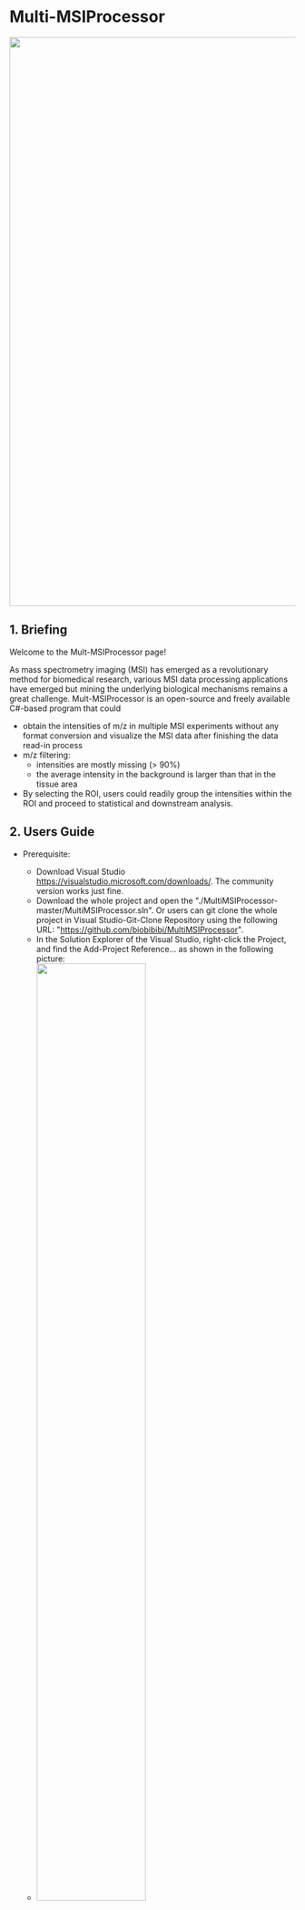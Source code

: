 # Multi-MSIProcessor
<img src="https://github.com/biobibibi/MultiMSIProcessor/assets/53837584/6a0a16e4-ef51-4a39-b899-8c98c7f5e70e" width="1000">

## 1. Briefing

Welcome to the Mult-MSIProcessor page!

As mass spectrometry imaging (MSI) has emerged as a revolutionary method for biomedical research, various MSI data processing applications have emerged but mining the underlying biological mechanisms remains a great challenge. Mult-MSIProcessor is an open-source and freely available C#-based program that could 
* obtain the intensities of m/z in multiple MSI experiments without any format conversion and visualize the MSI data after finishing the data read-in process
* m/z filtering:
  * intensities are mostly missing (> 90%)
  * the average intensity in the background is larger than that in the tissue area
* By selecting the ROI, users could readily group the intensities within the ROI and proceed to statistical and downstream analysis.

## 2. Users Guide
  * Prerequisite:<br />
    * Download Visual Studio https://visualstudio.microsoft.com/downloads/. The community version works just fine.
    * Download the whole project and open the "./MultiMSIProcessor-master/MultiMSIProcessor.sln". Or users can git clone the whole project in Visual Studio-Git-Clone Repository using the following URL: "https://github.com/biobibibi/MultiMSIProcessor".
    * In the Solution Explorer of the Visual Studio, right-click the Project, and find the Add-Project Reference... as shown in the following picture:
    * <img src="https://github-production-user-asset-6210df.s3.amazonaws.com/53837584/281221439-6976c944-d999-40ab-8219-640bc803b65b.png" width= 65%>
    * In the browse tab, click Browse and make sure to add the Supplementary_dll folder to the project. The Supplementary_dll folder is stored in the "./MultiMSIProcessor-master/Supplementary files/dlls/" folder.
    * Then, open the Visual Studio, and hit ctrl+b, if the console says "Build: 1 succeeded, 0 failed, 0 up-to-date, 0 skipped", then you are ready to go.
    * Download R https://www.r-project.org/
    * Run the "Package installation" code stored in the "./MultiMSIProcessor-master/Supplementary files" folder in the project in the R environment.

  * Tab1:<br />
    * For the "Select folder" button: Please choose the folder that contains the subfolders that contain only one of these three formats data: .raw data / .mzXML/ .mzML ().<br />
    "Folder -> Subfolders 1 -> brain1.raw; brain2.raw; brain3.raw... "<br />
    "Folder -> Subfolders 2 -> kidney1.raw; kidney1.raw; kidney1.raw... "<br />
    Choose the "Folder" as input, then click the start extraction<br />
    * If you want to export the un-filtered data directly without playing around in Tab2 and Tab3, feel free to click "Export all the data" which will help users designate the folder to export. The export files will look like
     "./MSI experiments 1/mz1.txt", "./MSI experiments 1/mz2.txt", "./MSI experiments 1/mz3.txt" ...
     "./MSI experiments 2/mz1.txt", "./MSI experiments 2/mz2.txt", "./MSI experiments 2/mz3.txt" ...
    * Tutorial video for Tab 1 is supplied in the "./MultiMSIProcessor-master/Supplementary files/Tab1.mp4" (till 1:00).
    * When it shows "Please switch to Tab2: Tissue selection for further analyzing", you are good to go.<br />
    ![pic3](https://github.com/biobibibi/MultiMSIProcessor/assets/53837584/d3f825ec-a7c9-40f7-873a-928a82a5eb19)

  * Tab2:<br />
    * The QC plot function is recommended to be executed first:
      1. Choose the MSI names and the representative mz.
      2. For the ROS selection function, users should first check the "Select Rectangle ROI" and choose one selection mode. Then go to the picture to select the background ROIs.
      3. After selecting the ROIs, one can type in the integer into the "Number of groups:" and hit "Enter" to add the groups into the group box.
      4. After clicking "Matching ROI with intensities" and "Export m/z data within ROI and group info", users would export the QC data into the local computer, which should be the input file for the "QC plot" to generate the QC plot.
      5. The QC plot function is shown in the "./MultiMSIProcessor-master/Supplementary files/Tab1.mp4" (from 1:00 to the end).
    * Filtering based on "within tissue area" and "outside tissue area" is highly recommended to shorten the processing time. Users could click the mouse to select and right-click to undo the selection. <br />
      * The filtering tutorial is shown in the "./MultiMSIProcessor-master/Supplementary files/Tab2.mp4" (till 0:30).
    * After filtering, we recommend clicking the "Export Raw data" button to save all datacube into the local, which could be read directly later by "Upload the m/z intensity txt files". The folder-picking and export logic is the same as Tab1.<br />
      * The filtering tutorial is shown in the "./MultiMSIProcessor-master/Supplementary files/Tab2.mp4" (from 0:30 to 0:56).<br />
      ![pic4](https://github.com/biobibibi/MultiMSIProcessor/assets/53837584/40e6a4b9-7a70-4944-88b6-634d35dda5bd)

    * There are two image export options. "Export the current image" export the currently displayed single image. "Export all images for the selected mz" export the m/z in all MSI experiments. 
    * The threshold allows users to define the maximum intensity of the image. Any pixels with intensity above this threshold would be red after typing in the number in the box and hitting "Enter".
    * Using the same logic as selecting ROIs for the QC plot, users can generate the ROIs in the tissue area and export their intensities.
      * The ROI selection and export function is supplied in the "./MultiMSIProcessor-master/Supplementary files/Tab2.mp4" (from 0:57 to the end).

  * Tab3:<br />
    * After filling in pre-analysis parameters and clicking the "Processing" button, the following plots will be generated in the same folder of ROI.txt files:
      * 1.normalization_density.pdf
      * 2.normalization_ridge.pdf
      * 3.oplsda_model_building.pdf
      * 4.PCA_Plot.pdf
      * 5.PLSDA_Plot.pdf
      * This process was recorded in the "./MultiMSIProcessor-master/Supplementary files/Tab3.mp4" (till 0:41).
    * "Show boxplot and MS image" button shows the MS image and intensity boxplots.<br />
    ![pic5](https://github.com/biobibibi/MultiMSIProcessor/assets/53837584/167be8f9-a0fd-4d25-8665-17bdb4475bc2)

    * Clicking the "Match with the database" button helps users to choose the dictionary to annotate their m/zs. The dictionary is supplied in the "./MultiMSIProcessor-master/Supplementary files/5DB_Dictionary".
      * Users could easily DIY their dictionary for the annotation process.<br />
      * Sankey plot, Upset plot, and annotation results would be exported together into the folder where the dictionary is located.
    * The m/z list box on the left side of the "Match with the database" button also allows simple copy and paste to load the data.<br />
    * The "Export the m/z and P value" button could export the intensities of these significant mzs within the ROIs, together with its MSI image data.
    * The enrichment analysis is based on the R package "MSEA"[^1] and "FELLA"[^2] using KEGG ID. Please note that the number of provided input KEGG IDs is recommended to less than 100 (as shown in the video, we filtered the database annotation results before the enrichment analysis, and the filtered result was provided in the"./MultiMSIProcessor-master/Supplementary files/filtered_100_results.txt"). The enrichment databases are also provided in the "./MultiMSIProcessor-master/Supplementary files/metabolic_SMPDB_KEGG_id_for_MassInRaw". The FELLA_database is available following the [FELLA vignette](https://www.bioconductor.org/packages/release/bioc/vignettes/FELLA/inst/doc/FELLA.pdf).<br />
    ![pic6](https://github.com/biobibibi/MultiMSIProcessor/assets/53837584/27dbce86-4ac4-43dd-b966-64d1033285bc)

## 3. License and modifications
  * Multi MSI Processor is eager to develop and welcomes suggestions and rational critics.<br />
  * Multi MSI Processor (Copyright 2023 Siwei Bi, Manjiangcuo Wang, and Dan Du) is licensed under Apache 2.0.<br />
  * Please make a note of and respect the RawFileReader license in any modifications you make and wish to distribute.


[^1]: Xia J, Wishart D S. MSEA: a web-based tool to identify biologically meaningful patterns in quantitative metabolomic data[J]. Nucleic acids research, 2010, 38(suppl_2): W71-W77.
[^2]: Picart-Armada S, Fernández-Albert F, Vinaixa M, et al. FELLA: an R package to enrich metabolomics data[J]. BMC bioinformatics, 2018, 19: 1-9.
